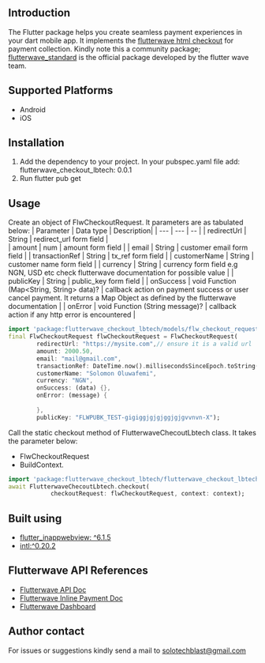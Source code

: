

## Introduction
The Flutter package helps you create seamless payment experiences in your dart mobile app. It implements the [flutterwave html checkout](https://developer.flutterwave.com/docs/html-checkout) for payment collection.
Kindly note this a community package; [flutterwave_standard](https://pub.dev/packages/flutterwave_standard) is the official package developed by the flutter wave team. 
## Supported Platforms
- Android
- iOS

## Installation 
1.  Add the dependency to your project. In your pubspec.yaml file add: flutterwave_checkout_lbtech: 0.0.1
2.  Run flutter pub get


## Usage
Create an object of FlwCheckoutRequest. It parameters are as tabulated below:
| Parameter | Data type | Description|
| --- | --- | -- |
| redirectUrl | String | redirect_url form field |  
| amount | num | amount form field |
| email | String | customer email form field |
| transactionRef | String | tx_ref form field |
| customerName | String | customer name form field |
| currency | String | currency form field e.g NGN, USD etc check flutterwave documentation for possible value |
| publicKey | String | public_key form field |
| onSuccess | void Function (Map<String, String> data)? | callback action on payment success or user cancel payment. It returns a Map Object as defined by the flutterwave documentation |
| onError | void Function (String message)? | callback action if any http error is encountered |

```dart
import 'package:flutterwave_checkout_lbtech/models/flw_checkout_request.dart';
final FlwCheckoutRequest flwCheckoutRequest = FlwCheckoutRequest(
        redirectUrl: "https://mysite.com",// ensure it is a valid url 
        amount: 2000.50,
        email: "mail@gmail.com",
        transactionRef: DateTime.now().millisecondsSinceEpoch.toString(),
        customerName: "Solomon Oluwafemi",
        currency: "NGN",
        onSuccess: (data) {},
        onError: (message) {
          
        },
        publicKey: "FLWPUBK_TEST-gigiggjgjgjggjgjgvvnvn-X");
```
Call the static checkout method  of FlutterwaveChecoutLbtech class. It takes the parameter below:
- FlwCheckoutRequest 
- BuildContext.
```dart
import 'package:flutterwave_checkout_lbtech/flutterwave_checkout_lbtech.dart';
await FlutterwaveChecoutLbtech.checkout(
            checkoutRequest: flwCheckoutRequest, context: context);
```


## Built using
- [flutter_inappwebview: ^6.1.5](https://pub.dev/packages/flutter_inappwebview) 
- [intl:^0.20.2](https://pub.dev/packages/intl)

## Flutterwave API References
- [Flutterwave API Doc](https://developer.flutterwave.com/docs)
- [Flutterwave Inline Payment Doc](https://developer.flutterwave.com/docs/flutterwave-inline)
- [Flutterwave Dashboard](https://dashboard.flutterwave.com/login)

## Author contact
For issues or suggestions kindly send a mail to solotechblast@gmail.com